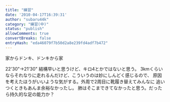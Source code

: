 ```yaml
---
title: "練習"
date: '2010-04-17T16:39:31'
author: "subaru44k"
category: "練習(中)"
status: "publish"
allowComments: true
convertBreaks: false
entryHash: "eda46079f7b50d2a8e239fd4adf7b472"
---
```

家からドンキ、ドンキから家

22'30"→21'30"
結構早いと思うけど、キロ4とかではないと思う。
3kmくらいならそれなりに走れるんだけど、こういうのは妙にしんどく感じるので、
原因を考えたほうがいいような気がする。外周で2周目に靴履き替えてみんなに
追いつくときもあんま余裕なかったし。
肺はそこまできてなかったと思う。だったら持久的な足の能力か？

